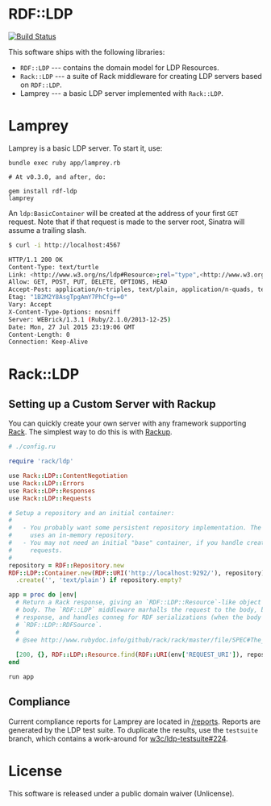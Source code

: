 RDF::LDP
========

[![Build Status](https://travis-ci.org/ruby-rdf/rdf-ldp.svg?branch=develop)](https://travis-ci.org/ruby-rdf/rdf-ldp)

This software ships with the following libraries:

  - `RDF::LDP` --- contains the domain model for LDP Resources.
  - `Rack::LDP` --- a suite of Rack middleware for creating LDP servers based on
  `RDF::LDP`.
  - Lamprey --- a basic LDP server implemented with `Rack::LDP`.

Lamprey
=======

Lamprey is a basic LDP server. To start it, use:

```
bundle exec ruby app/lamprey.rb

# At v0.3.0, and after, do:

gem install rdf-ldp
lamprey
```

An `ldp:BasicContainer` will be created at the address of your first
`GET` request. Note that if that request is made to the server root,
Sinatra will assume a trailing slash.

```bash
$ curl -i http://localhost:4567

HTTP/1.1 200 OK
Content-Type: text/turtle
Link: <http://www.w3.org/ns/ldp#Resource>;rel="type",<http://www.w3.org/ns/ldp#RDFSource>;rel="type",<http://www.w3.org/ns/ldp#BasicContainer>;rel="type"
Allow: GET, POST, PUT, DELETE, OPTIONS, HEAD
Accept-Post: application/n-triples, text/plain, application/n-quads, text/x-nquads, application/ld+json, application/x-ld+json, application/rdf+json, text/html, text/n3, text/rdf+n3, application/rdf+n3, application/rdf+xml, text/csv, text/tab-separated-values, application/csvm+json, text/turtle, text/rdf+turtle, application/turtle, application/x-turtle, application/trig, application/x-trig, application/trix
Etag: "1B2M2Y8AsgTpgAmY7PhCfg==0"
Vary: Accept
X-Content-Type-Options: nosniff
Server: WEBrick/1.3.1 (Ruby/2.1.0/2013-12-25)
Date: Mon, 27 Jul 2015 23:19:06 GMT
Content-Length: 0
Connection: Keep-Alive
```

Rack::LDP
==========

Setting up a Custom Server with Rackup
---------------------------------------

You can quickly create your own server with any framework supporting [Rack](https://github.com/rack/). The simplest way to do this is with [Rackup](https://github.com/rack/rack/wiki/(tutorial)-rackup-howto).

```ruby
# ./config.ru

require 'rack/ldp'

use Rack::LDP::ContentNegotiation
use Rack::LDP::Errors
use Rack::LDP::Responses
use Rack::LDP::Requests

# Setup a repository and an initial container:
#
#   - You probably want some persistent repository implementation. The example
#     uses an in-memory repository.
#   - You may not need an initial "base" container, if you handle create on PUT
#     requests.
#
repository = RDF::Repository.new 
RDF::LDP::Container.new(RDF::URI('http://localhost:9292/'), repository)
  .create('', 'text/plain') if repository.empty?

app = proc do |env|
  # Return a Rack response, giving an `RDF::LDP::Resource`-like object as the
  # body. The `RDF::LDP` middleware marhalls the request to the body, builds the
  # response, and handles conneg for RDF serializations (when the body is an
  # `RDF::LDP::RDFSource`.
  #
  # @see http://www.rubydoc.info/github/rack/rack/master/file/SPEC#The_Response
  
  [200, {}, RDF::LDP::Resource.find(RDF::URI(env['REQUEST_URI']), repository)]
end

run app
```

Compliance
----------

Current compliance reports for Lamprey are located in [/reports](reports/).
Reports are generated by the LDP test suite. To duplicate the results,
use the `testsuite` branch, which contains a work-around for
[w3c/ldp-testsuite#224](https://github.com/w3c/ldp-testsuite/issues/224).


License
========

This software is released under a public domain waiver (Unlicense).
